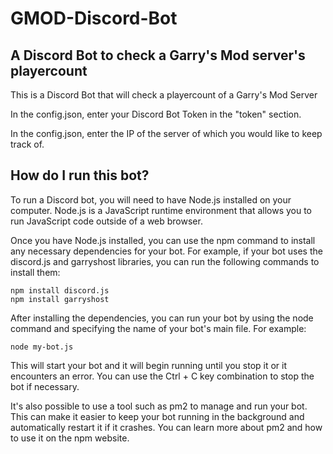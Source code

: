 # GMOD-Discord-Bot

## A Discord Bot to check a Garry's Mod server's playercount
This is a Discord Bot that will check a playercount of a Garry's Mod Server

In the config.json, enter your Discord Bot Token in the "token" section.

In the config.json, enter the IP of the server of which you would like to keep track of.

## How do I run this bot?
To run a Discord bot, you will need to have Node.js installed on your computer. Node.js is a JavaScript runtime environment that allows you to run JavaScript code outside of a web browser.

Once you have Node.js installed, you can use the npm command to install any necessary dependencies for your bot. For example, if your bot uses the discord.js and garryshost libraries, you can run the following commands to install them:

```
npm install discord.js
npm install garryshost
```
After installing the dependencies, you can run your bot by using the node command and specifying the name of your bot's main file. For example:
```
node my-bot.js
```
This will start your bot and it will begin running until you stop it or it encounters an error. You can use the Ctrl + C key combination to stop the bot if necessary.

It's also possible to use a tool such as pm2 to manage and run your bot. This can make it easier to keep your bot running in the background and automatically restart it if it crashes. You can learn more about pm2 and how to use it on the npm website.